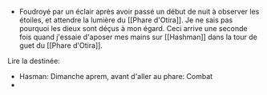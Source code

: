 - Foudroyé par un éclair après avoir passé un début de nuit à observer les étoiles, et attendre la lumière du [[Phare d'Otira]]. Je ne sais pas pourquoi les dieux sont déçus à mon égard. Ceci arrive une seconde fois quand j'essaie d'aposer mes mains sur [[Hashman]] dans la tour de guet du [[Phare d'Otira]]. 




Lire la destinée:
- Hasman: Dimanche aprem, avant d'aller au phare: Combat
- 